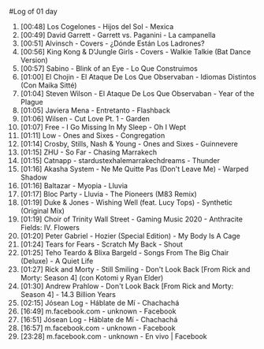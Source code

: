 #Log of 01 day

1. [00:48] Los Cogelones - Hijos del Sol - Mexica
1. [00:49] David Garrett - Garrett vs. Paganini - La campanella
1. [00:51] Alvinsch - Covers - ¿Dónde Están Los Ladrones?
1. [00:56] King Kong & D'Jungle Girls - Covers - Walkie Talkie (Bat Dance Version)
1. [00:57] Sabino - Blink of an Eye - Lo Que Construimos
1. [01:00] El Chojin - El Ataque De Los Que Observaban - Idiomas Distintos (Con Maika Sitté)
1. [01:04] Steven Wilson - El Ataque De Los Que Observaban - Year of the Plague
1. [01:05] Javiera Mena - Entretanto - Flashback
1. [01:06] Wilsen - Cut Love Pt. 1 - Garden
1. [01:07] Free - I Go Missing In My Sleep - Oh I Wept
1. [01:11] Low - Ones and Sixes - Congregation
1. [01:14] Crosby, Stills, Nash & Young - Ones and Sixes - Guinnevere
1. [01:15] ZHU - So Far - Chasing Marrakech
1. [01:15] Catnapp - stardustexhalemarrakechdreams - Thunder
1. [01:16] Akasha System - Ne Me Quitte Pas (Don't Leave Me) - Warped Shadow
1. [01:16] Baltazar - Myopia - Lluvia
1. [01:17] Bloc Party - Lluvia - The Pioneers (M83 Remix)
1. [01:19] Duke & Jones - Wishing Well (feat. Lucy Tops) - Synthetic (Original Mix)
1. [01:19] Choir of Trinity Wall Street - Gaming Music 2020 - Anthracite Fields: IV. Flowers
1. [01:20] Peter Gabriel - Hozier (Special Edition) - My Body Is A Cage
1. [01:24] Tears for Fears - Scratch My Back - Shout
1. [01:25] Teho Teardo & Blixa Bargeld - Songs From The Big Chair (Deluxe) - A Quiet Life
1. [01:27] Rick and Morty - Still Smiling - Don't Look Back [From Rick and Morty: Season 4] (con Kotomi y Ryan Elder)
1. [01:30] Andrew Prahlow - Don't Look Back [From Rick and Morty: Season 4] - 14.3 Billion Years
1. [02:15] Jósean Log - Háblate de Mí - Chachachá
1. [16:49] m.facebook.com - unknown - Facebook
1. [16:51] Jósean Log - Háblate de Mí - Chachachá
1. [16:57] m.facebook.com - unknown - Facebook
1. [23:28] m.facebook.com - unknown - En vivo | Facebook
